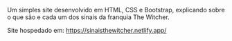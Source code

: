 Um simples site desenvolvido em HTML, CSS e Bootstrap, explicando sobre o que são e cada um dos sinais da franquia The Witcher.

Site hospedado em: https://sinaisthewitcher.netlify.app/

